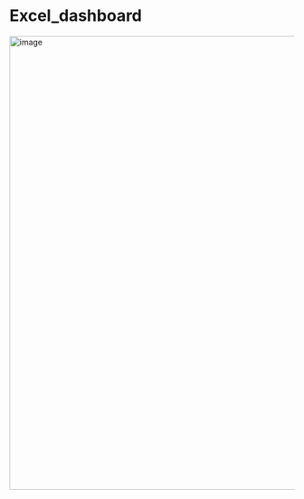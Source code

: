 # Excel_dashboard
<img width="800" alt="image" src="https://github.com/user-attachments/assets/daf1ef24-003f-4f2c-a629-0fd6821f9bfc" />
